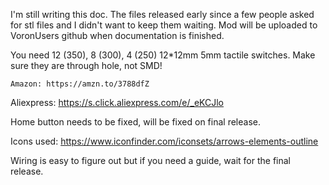 I'm still writing this doc. The files released early since a few people asked for stl files and I didn't want to keep them waiting.
Mod will be uploaded to VoronUsers github when documentation is finished.

You need 12 (350), 8 (300), 4 (250) 12*12mm 5mm tactile switches. Make sure they are through hole, not SMD!

    Amazon: https://amzn.to/3788dfZ
Aliexpress: https://s.click.aliexpress.com/e/_eKCJlo

Home button needs to be fixed, will be fixed on final release.

Icons used: https://www.iconfinder.com/iconsets/arrows-elements-outline

Wiring is easy to figure out but if you need a guide, wait for the final release.